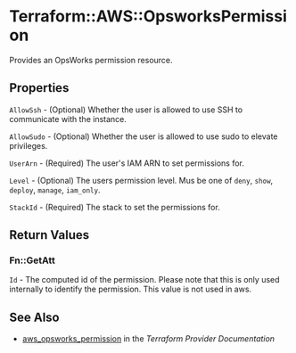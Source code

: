 # Terraform::AWS::OpsworksPermission

Provides an OpsWorks permission resource.

## Properties

`AllowSsh` - (Optional) Whether the user is allowed to use SSH to communicate with the instance.

`AllowSudo` - (Optional) Whether the user is allowed to use sudo to elevate privileges.

`UserArn` - (Required) The user's IAM ARN to set permissions for.

`Level` - (Optional) The users permission level. Mus be one of `deny`, `show`, `deploy`, `manage`, `iam_only`.

`StackId` - (Required) The stack to set the permissions for.


## Return Values

### Fn::GetAtt

`Id` - The computed id of the permission. Please note that this is only used internally to identify the permission. This value is not used in aws.

## See Also

* [aws_opsworks_permission](https://www.terraform.io/docs/providers/aws/r/opsworks_permission.html) in the _Terraform Provider Documentation_